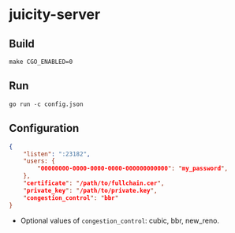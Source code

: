 # juicity-server

## Build

```shell
make CGO_ENABLED=0
```

## Run

```shell
go run -c config.json
```

## Configuration

```json
{
    "listen": ":23182",
    "users: {
        "00000000-0000-0000-0000-000000000000": "my_password",
    },
    "certificate": "/path/to/fullchain.cer",
    "private_key": "/path/to/private.key",
    "congestion_control": "bbr"
}
```

- Optional values of `congestion_control`: cubic, bbr, new_reno.
